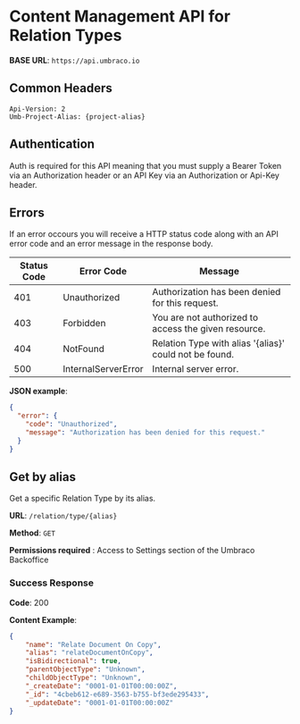 # Content Management API for Relation Types

**BASE URL**: `https://api.umbraco.io`

## Common Headers

```http
Api-Version: 2
Umb-Project-Alias: {project-alias}
```

## Authentication

Auth is required for this API meaning that you must supply a Bearer Token via an Authorization header or an API Key via an Authorization or Api-Key header.

## Errors

If an error occours you will receive a HTTP status code along with an API error code and an error message in the response body.

| Status Code | Error Code           | Message                                                                  |
| ----------- | -------------------- | ------------------------------------------------------------------------ |
| 401         | Unauthorized         | Authorization has been denied for this request.                          |
| 403         | Forbidden            | You are not authorized to access the given resource.                     |
| 404         | NotFound             | Relation Type with alias '{alias}' could not be found.                   |
| 500         | InternalServerError  | Internal server error.                                                   |

**JSON example**:

```json
{
  "error": {
    "code": "Unauthorized",
    "message": "Authorization has been denied for this request."
  }
}
```

## Get by alias

Get a specific Relation Type by its alias.

**URL**: `/relation/type/{alias}`

**Method**: `GET`

**Permissions required** : Access to Settings section of the Umbraco Backoffice

### Success Response

**Code**: 200

**Content Example**:

```json
{
    "name": "Relate Document On Copy",
    "alias": "relateDocumentOnCopy",
    "isBidirectional": true,
    "parentObjectType": "Unknown",
    "childObjectType": "Unknown",
    "_createDate": "0001-01-01T00:00:00Z",
    "_id": "4cbeb612-e689-3563-b755-bf3ede295433",
    "_updateDate": "0001-01-01T00:00:00Z"
}
```
